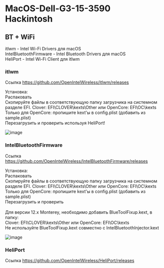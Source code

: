 # MacOS-Dell-G3-15-3590 Hackintosh

## BT + WiFi
itlwm - Intel Wi-Fi Drivers для macOS<br />
IntelBluetoothFirmware - Intel Bluetooth Drivers для macOS<br />
HeliPort - Intel Wi-Fi Client для itlwm<br />

### itlwm
Cсылка https://github.com/OpenIntelWireless/itlwm/releases<br />

Установка:<br />
Распаковать<br />
Скопируйте файлы в соответствующую папку загрузчика на системном разделе EFI. Clover: EFI\CLOVER\kexts\Other или OpenCore: EFI\OC\kexts<br />
Только для OpenCore: пропишите kext'ы в config.plist (добавить из sample.plist)<br />
Перезагрузить и проверить используя HeliPort!

![image](https://user-images.githubusercontent.com/92333709/192636427-ade73731-6e40-4cf6-ae69-1840a9fcc5b6.png)


### IntelBluetoothFirmware
Cсылка https://github.com/OpenIntelWireless/IntelBluetoothFirmware/releases<br />

Установка:<br />
Распаковать<br />
Скопируйте файлы в соответствующую папку загрузчика на системном разделе EFI. Clover: EFI\CLOVER\kexts\Other или OpenCore: EFI\OC\kexts<br />
Только для OpenCore: пропишите kext'ы в config.plist (добавить из sample.plist)<br />
Перезагрузить и проверить<br /><br />
Для версии 12.x Monterey, необходимо добавить BlueToolFixup.kext, в папку:<br />
Clover: EFI\CLOVER\kexts\Other или OpenCore: EFI\OC\kexts<br />
Не используйте BlueToolFixup.kext совместно с IntelBluetoothInjector.kext<br />

![image](https://user-images.githubusercontent.com/92333709/192636580-ee08881b-633d-4c2e-9698-9d28ee5ce7b1.png)

### HeliPort
Cсылка https://github.com/OpenIntelWireless/HeliPort/releases
